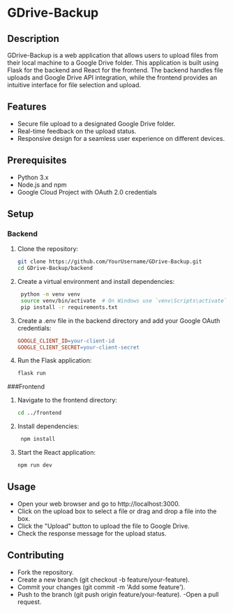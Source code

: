 # GDrive-Backup

## Description

GDrive-Backup is a web application that allows users to upload files from their local machine to a Google Drive folder. This application is built using Flask for the backend and React for the frontend. The backend handles file uploads and Google Drive API integration, while the frontend provides an intuitive interface for file selection and upload.

## Features

- Secure file upload to a designated Google Drive folder.
- Real-time feedback on the upload status.
- Responsive design for a seamless user experience on different devices.

## Prerequisites

- Python 3.x
- Node.js and npm
- Google Cloud Project with OAuth 2.0 credentials

## Setup

### Backend

1. Clone the repository:

   ```sh
   git clone https://github.com/YourUsername/GDrive-Backup.git
   cd GDrive-Backup/backend
   
2. Create a virtual environment and install dependencies:

   ```sh
    python -m venv venv
    source venv/bin/activate  # On Windows use `venv\Scripts\activate`
    pip install -r requirements.txt

3. Create a .env file in the backend directory and add your Google OAuth credentials:

   ```makefile
   GOOGLE_CLIENT_ID=your-client-id
   GOOGLE_CLIENT_SECRET=your-client-secret

4. Run the Flask application:

   ```sh
   flask run

###Frontend

1. Navigate to the frontend directory:

   ```sh
   cd ../frontend

2. Install dependencies:

   ```sh
    npm install

3. Start the React application:

   ```sh
   npm run dev

## Usage
  - Open your web browser and go to http://localhost:3000.
  - Click on the upload box to select a file or drag and drop a file into the box.
  - Click the "Upload" button to upload the file to Google Drive.
  - Check the response message for the upload status.

## Contributing
  - Fork the repository.
  - Create a new branch (git checkout -b feature/your-feature).
  - Commit your changes (git commit -m 'Add some feature').
  - Push to the branch (git push origin feature/your-feature).
  -Open a pull request.



